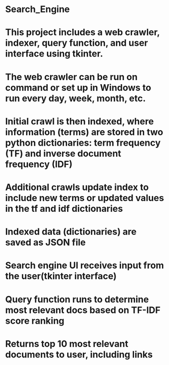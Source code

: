 # Search_Engine
# This project includes a web crawler, indexer, query function, and user interface using tkinter. 
# The web crawler can be run on command or set up in Windows to run every day, week, month, etc.
# Initial crawl is then indexed, where information (terms) are stored in two python dictionaries: term frequency (TF) and inverse document frequency (IDF)
# Additional crawls update index to include new terms or updated values in the tf and idf dictionaries
# Indexed data (dictionaries) are saved as JSON file
# Search engine UI receives input from the user(tkinter interface)
# Query function runs to determine most relevant docs based on TF-IDF score ranking
# Returns top 10 most relevant documents to user, including links

